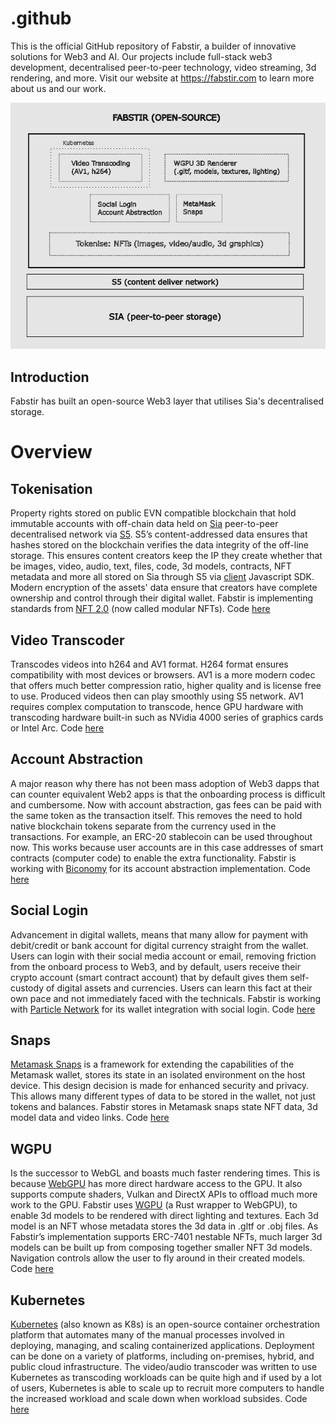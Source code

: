 # .github

This is the official GitHub repository of Fabstir, a builder of innovative solutions for Web3 and AI. Our projects include full-stack web3 development, decentralised peer-to-peer technology, video streaming, 3d rendering, and more. Visit our website at https://fabstir.com to learn more about us and our work.

<img src="https://github.com/Fabstir/.github/blob/main/Fabstir_github.png" width="690" width="540" alt="Fabstir overview">

## Introduction

Fabstir has built an open-source Web3 layer that utilises Sia's decentralised storage.

# Overview

## Tokenisation

Property rights stored on public EVN compatible blockchain that hold immutable accounts with off-chain data held on [Sia](https://sia.tech/) peer-to-peer decentralised network via [S5](https://github.com/s5-dev/S5). S5’s content-addressed data ensures that hashes stored on the blockchain verifies the data integrity of the off-line storage. This ensures content creators keep the IP they create whether that be images, video, audio, text, files, code, 3d models, contracts, NFT metadata and more all stored on Sia through S5 via [client](https://github.com/parajbs-dev/s5client-js) Javascript SDK. Modern encryption of the assets' data ensure that creators have complete ownership and control through their digital wallet. Fabstir is implementing standards from [NFT 2.0](https://singular.app/) (now called modular NFTs). Code [here](https://github.com/Fabstir/Fabstir_Media_Player_Snaps/tree/main/packages/site)

## Video Transcoder

Transcodes videos into h264 and AV1 format. H264 format ensures compatibility with most devices or browsers. AV1 is a more modern codec that offers much better compression ratio, higher quality and is license free to use. Produced videos then can play smoothly using S5 network.
AV1 requires complex computation to transcode, hence GPU hardware with transcoding hardware built-in such as NVidia 4000 series of graphics cards or Intel Arc. Code [here](https://github.com/Fabstir/transcode)

## Account Abstraction

A major reason why there has not been mass adoption of Web3 dapps that can counter equivalent Web2 apps is that the onboarding process is difficult and cumbersome. Now with account abstraction, gas fees can be paid with the same token as the transaction itself. This removes the need to hold native blockchain tokens separate from the currency used in the transactions. For example, an ERC-20 stablecoin can be used throughout now. This works because user accounts are in this case addresses of smart contracts (computer code) to enable the extra functionality. Fabstir is working with [Biconomy](https://www.biconomy.io/) for its account abstraction implementation. Code [here](https://github.com/Fabstir/Fabstir_Media_Player_Snaps/tree/main/packages/site)

## Social Login

Advancement in digital wallets, means that many allow for payment with debit/credit or bank account for digital currency straight from the wallet. Users can login with their social media account or email, removing friction from the onboard process to Web3, and by default, users receive their crypto account (smart contract account) that by default gives them self-custody of digital assets and currencies. Users can learn this fact at their own pace and not immediately faced with the technicals. Fabstir is working with [Particle Network](https://particle.network/) for its wallet integration with social login. Code [here](https://github.com/Fabstir/Fabstir_Media_Player_Snaps/tree/main/packages/site)

## Snaps

[Metamask Snaps](https://metamask.io/snaps/) is a framework for extending the capabilities of the Metamask wallet, stores its state in an isolated environment on the host device. This design decision is made for enhanced security and privacy.
This allows many different types of data to be stored in the wallet, not just tokens and balances.
Fabstir stores in Metamask snaps state NFT data, 3d model data and video links. Code [here](https://github.com/Fabstir/Fabstir_Media_Player_Snaps/tree/main)

## WGPU

Is the successor to WebGL and boasts much faster rendering times. This is because [WebGPU](https://www.w3.org/TR/webgpu/) has more direct hardware access to the GPU. It also supports compute shaders, Vulkan and DirectX APIs to offload much more work to the GPU.
Fabstir uses [WGPU](https://github.com/gfx-rs/wgpu) (a Rust wrapper to WebGPU), to enable 3d models to be rendered with direct lighting and textures. Each 3d model is an NFT whose metadata stores the 3d data in .gltf or .obj files. As Fabstir’s implementation supports ERC-7401 nestable NFTs, much larger 3d models can be built up from composing together smaller NFT 3d models. Navigation controls allow the user to fly around in their created models. Code [here](https://github.com/Fabstir/fabstir-renderer)

## Kubernetes

[Kubernetes](https://kubernetes.io/) (also known as K8s) is an open-source container orchestration platform that automates many of the manual processes involved in deploying, managing, and scaling containerized applications. Deployment can be done on a variety of platforms, including on-premises, hybrid, and public cloud infrastructure. The video/audio transcoder was written to use Kubernetes as transcoding workloads can be quite high and if used by a lot of users, Kubernetes is able to scale up to recruit more computers to handle the increased workload and scale down when workload subsides. Code [here](https://github.com/Fabstir/transcode-infra-example)
